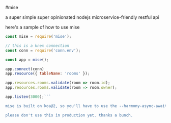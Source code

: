 #mise

a super simple super opinionated nodejs microservice-friendly restful api

here's a sample of how to use mise

```js
const mise = require('mise');

// this is a knex connection
const conn = require('conn.env');

const app = mise();

app.connect(conn)
app.resource({ tableName: 'rooms' });

app.resources.rooms.validate(room => room.id);
app.resources.rooms.validate(room => room.owner);

app.listen(3000);```

mise is built on koa@2, so you'll have to use the --harmony-async-await until async/await hits v8 natively.

please don't use this in production yet. thanks a bunch.
